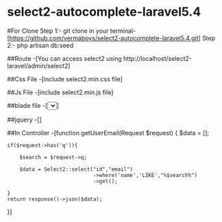 # select2-autocomplete-laravel5.4

#For Clone
Step 1:- git clone in your terminal-[https://github.com/vermaboys/select2-autocomplete-laravel5.4.git]
Step 2:- php artisan db:seed

##Route
-[You can access select2 using http://localhost/select2-laravel/admin/select2]

##Css File
-[include select2.min.css file]

##Js File
-[include select2.min.js file]

##blade file
-[<select class="form-control multiple user-email"></select>]

##jquery
-[<script type="text/javascript">
$(document).ready(function() {
  	$('.user-email').select2({
        placeholder: 'Select Email Address',
        multiple:true,
        ajax: {
          url: '{{url('admin/get-email')}}',
          dataType: 'json',
          processResults: function (data) {
            return {
              results:  $.map(data, function (item) {
                return {
                        text: item.email,
                        id: item.id
                    }
                })
            };
          },
          cache: true
        }
    });
});
</script>]

##In Controller
-[function getUserEmail(Request $request)
{
	$data = [];

    if($request->has('q')){

        $search = $request->q;

        $data = Select2::select("id","email")
						        ->where('name','LIKE',"%$search%")
						        ->get();

    }
    return response()->json($data);
}]